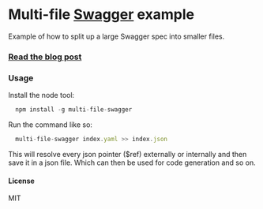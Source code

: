 # Multi-file [Swagger](http://swagger.io) example

Example of how to split up a large Swagger spec into smaller files.

### [Read the blog post](http://azimi.me/2015/07/16/split-swagger-into-smaller-files.html)


### Usage
Install the node tool:

```javascript
  npm install -g multi-file-swagger
```

Run the command like so:

```javascript
  multi-file-swagger index.yaml >> index.json
```

This will resolve every json pointer ($ref) externally or internally and then save it in a json file. Which can then be used for code generation and so on.

#### License
MIT
